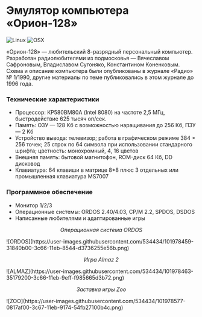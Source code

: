 # Эмулятор компьютера «Орион-128»
![Linux](https://github.com/temaweb/orion-128/workflows/Linux/badge.svg)
![OSX](https://github.com/temaweb/orion-128/workflows/OSX/badge.svg)

«Орион-128» — любительский 8-разрядный персональный компьютер. Разработан радиолюбителями из подмосковья — Вячеславом Сафроновым, Владиславом Сугоняко, Константином Коненковым. Схема и описание компьютера были опубликованы в журнале «Радио» № 1/1990, другие материалы по теме публиковались в этом журнале до 1996 года.

### Технические характеристики

* Процессор: КР580ВМ80А (Intel 8080) на частоте 2,5 МГц, быстродействие 625 тысяч оп/сек.
* Память: ОЗУ — 128 Кб с возможностью наращивания до 256 Кб, ПЗУ — 2 Kб
* Устройство вывода: телевизор; работа в графическом режиме 384 × 256 точек; 25 строк по 64 символа при использовании стандарного шрифта; цветность: монохромный, 4, 16 цветов
* Внешняя память: бытовой магнитофон, ROM-диск 64 Кб, DD дисковод
* Клавиатура: 64 клавиши в матрице 8*8 плюс 3 отдельных или промышленная клавиатура MS7007

### Программное обеспечение

* Монитор 1/2/3
* Операционные системы: ORDOS 2.40/4.03, CP/M 2.2, SPDOS, DSDOS
* Написанные любителями и адаптированные игры

<p align="center">
  <i>Операционная система ORDOS</i>
</p>
![ORDOS](https://user-images.githubusercontent.com/534434/101978459-31840b00-3c66-11eb-8544-d3736255e56b.png)

<p align="center">
  <i>Игра Almaz 2</i>
</p>
![ALMAZ](https://user-images.githubusercontent.com/534434/101978463-35179200-3c66-11eb-9eff-f985665d3b72.png)

<p align="center">
  <i>Заставка игры Zoo</i>
</p>
![ZOO](https://user-images.githubusercontent.com/534434/101978577-0817af00-3c67-11eb-9174-54fb27100b4c.png)
